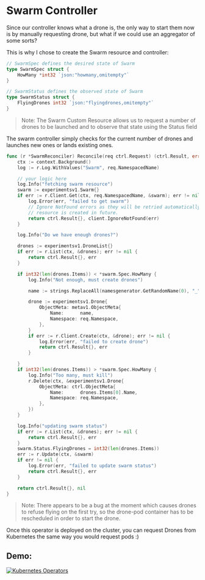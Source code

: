 # Swarm Controller

Since our controller knows what a drone is, the only way to start them now is by manually requesting drone, but what if we could use an aggregator of some sorts?

This is why I chose to create the Swarm resource and controller:

```go
// SwarmSpec defines the desired state of Swarm
type SwarmSpec struct {
	HowMany *int32 `json:"howmany,omitempty"`
}

// SwarmStatus defines the observed state of Swarm
type SwarmStatus struct {
	FlyingDrones int32 `json:"flyingdrones,omitempty"`
}
```

> Note: The Swarm Custom Resource allows us to request a number of drones to be launched and to observe that state using the Status field

The swarm controller simply checks for the current number of drones and launches new ones or lands existing ones.

```go
func (r *SwarmReconciler) Reconcile(req ctrl.Request) (ctrl.Result, error) {
	ctx := context.Background()
	log := r.Log.WithValues("Swarm", req.NamespacedName)

	// your logic here
	log.Info("fetching swarm resource")
	swarm := experimentsv1.Swarm{}
	if err := r.Client.Get(ctx, req.NamespacedName, &swarm); err != nil {
		log.Error(err, "failed to get swarm")
		// Ignore NotFound errors as they will be retried automatically if the
		// resource is created in future.
		return ctrl.Result{}, client.IgnoreNotFound(err)
	}

	log.Info("Do we have enough drones?")

	drones := experimentsv1.DroneList{}
	if err := r.List(ctx, &drones); err != nil {
		return ctrl.Result{}, err
	}

	if int32(len(drones.Items)) < *swarm.Spec.HowMany {
		log.Info("Not enough, must create drones")

		name := strings.ReplaceAll(namesgenerator.GetRandomName(0), "_", "-")

		drone := experimentsv1.Drone{
			ObjectMeta: metav1.ObjectMeta{
				Name:      name,
				Namespace: req.Namespace,
			},
		}
		if err := r.Client.Create(ctx, &drone); err != nil {
			log.Error(err, "failed to create drone")
			return ctrl.Result{}, err
		}

	}
	if int32(len(drones.Items)) > *swarm.Spec.HowMany {
		log.Info("Too many, must kill")
		r.Delete(ctx, &experimentsv1.Drone{
			ObjectMeta: ctrl.ObjectMeta{
				Name:      drones.Items[0].Name,
				Namespace: req.Namespace,
			},
		})
	}

	log.Info("updating swarm status")
	if err := r.List(ctx, &drones); err != nil {
		return ctrl.Result{}, err
	}
	swarm.Status.FlyingDrones = int32(len(drones.Items))
	err := r.Update(ctx, &swarm)
	if err != nil {
		log.Error(err, "failed to update swarm status")
		return ctrl.Result{}, err
	}

	return ctrl.Result{}, nil
}
```

> Note: There appears to be a bug at the moment which causes drones to refuse flying on the first try, so the drone-pod container has to be rescheduled in order to start the drone.

Once this operator is deployed on the cluster, you can request Drones from Kubernetes the same way you would request pods :)

## Demo:

[![Kubernetes Operators](https://img.youtube.com/vi/JPVgxnsvOs0/maxresdefault.jpg)](https://www.youtube.com/watch?v=JPVgxnsvOs0)
